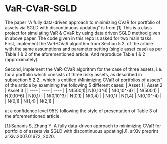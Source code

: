 # VaR-CVaR-SGLD
The paper "A fully data-driven approach to minimizing CVaR for portfolio of assets via SGLD with discontinuous updating" is from [1]
This is a class project for simulating VaR &amp; CVaR by using data driven SGLD method given in above paper.
The code given in this repo is asked for two main tasks:
First, implement the VaR-CVaR algorithm from Section 5.2. of the article with the same assumptions and parameter setting (single asset case) as per Table 1 & 2 of the
aforementioned article. And reproduce Table 1 & 2 (approximately).

Second, implement the VaR-CVaR algorithm for the case of three assets, i.e. for a portfolio which consists of three risky assets, as described in subsection 5.2.2., which is entitled \Minimizing CVaR
of portfolios of assets" of the article by examining the following 5 different cases:
| Asset 1 | Asset 2 | Asset 3 |
|   ----  |   ----  |   ----  |
| N(500,1)| N(0,10^6) | N(0,10^-4) |
| N(500,1)  |  N(0,10^6)  |  N(0,1)  |
| N(0,10^3) | N(0,1)  | N(0,4)  |
| N(0,1)  | N(1,4)  |  N(0,10^-4) |
|  N(0,1)  | N(1,4)  |  N(2,1)  |


at a confidence level 95% following the style of presentation of Table 3 of the aforementioned article.



[1]:Sabanis S, Zhang Y. A fully data-driven approach to minimizing CVaR for portfolio of assets via SGLD with discontinuous updating[J]. arXiv preprint arXiv:2007.01672, 2020.
